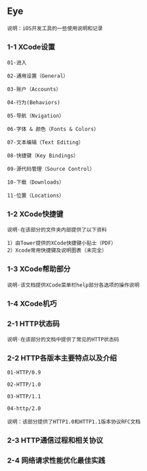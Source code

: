 ## Eye
`说明：iOS开发工具的一些使用说明和记录`

### 1-1 XCode设置

`01-进入`

`02-通用设置（General）`

`03-账户（Accounts）`

`04-行为(Behaviors)`

`05-导航（Nvigation）`

`06-字体 & 颜色（Fonts & Colors）`

`07-文本编辑（Text Editing）`

`08-快捷键（Key Bindings）`

`09-源代码管理（Source Control）`

`10-下载（Downloads）`

`11-位置（Locations）`

### 1-2 XCode快捷键
`说明·在该部分的文件夹内部提供了以下资料`

	1）由Tower提供的XCode快捷键小贴士（PDF）
	2）Xcode常用快捷键及说明图表（未完全）
### 1-3 XCode帮助部分
`说明·该文档提供XCode菜单栏help部分各选项的操作说明`

### 1-4 XCode机巧

### 2-1 HTTP状态码
`说明·在该部分的文档中提供了常见的HTTP状态码`

### 2-2 HTTP各版本主要特点以及介绍

`01-HTTP/0.9 `

`02-HTTP/1.0`

`03-HTTP/1.1`

`04-http/2.0`

`说明：该部分提供了HTTP1.0和HTTP1.1版本协议RFC文档`
### 2-3 HTTP通信过程和相关协议
### 2-4 网络请求性能优化最佳实践